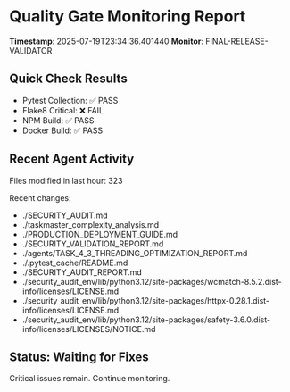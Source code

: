 
# Quality Gate Monitoring Report
**Timestamp**: 2025-07-19T23:34:36.401440
**Monitor**: FINAL-RELEASE-VALIDATOR

## Quick Check Results
- Pytest Collection: ✅ PASS
- Flake8 Critical: ❌ FAIL
- NPM Build: ✅ PASS
- Docker Build: ✅ PASS

## Recent Agent Activity
Files modified in last hour: 323

Recent changes:
- ./SECURITY_AUDIT.md
- ./taskmaster_complexity_analysis.md
- ./PRODUCTION_DEPLOYMENT_GUIDE.md
- ./SECURITY_VALIDATION_REPORT.md
- ./agents/TASK_4_3_THREADING_OPTIMIZATION_REPORT.md
- ./.pytest_cache/README.md
- ./SECURITY_AUDIT_REPORT.md
- ./security_audit_env/lib/python3.12/site-packages/wcmatch-8.5.2.dist-info/licenses/LICENSE.md
- ./security_audit_env/lib/python3.12/site-packages/httpx-0.28.1.dist-info/licenses/LICENSE.md
- ./security_audit_env/lib/python3.12/site-packages/safety-3.6.0.dist-info/licenses/LICENSES/NOTICE.md

## Status: Waiting for Fixes
Critical issues remain. Continue monitoring.
